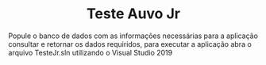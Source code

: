 <h1 align="center">Teste Auvo Jr</h1>
<p>Popule o banco de dados com as informações necessárias para a aplicação consultar e retornar os dados requiridos, para executar a aplicação abra o arquivo TesteJr.sln utilizando o Visual Studio 2019</p>
